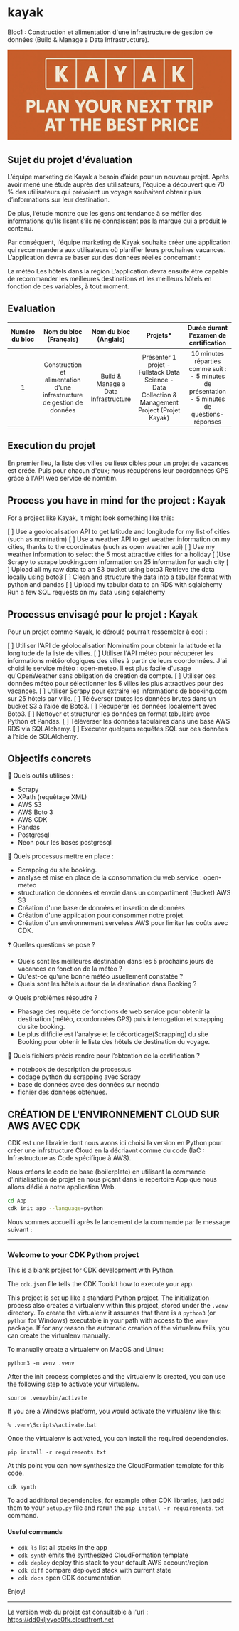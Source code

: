 # kayak

Bloc1 : Construction et alimentation d'une infrastructure de gestion de données (Build &amp; Manage a Data Infrastructure).

![alt text](Media/Kayak-FPr.png)

## Sujet du projet d'évaluation

L’équipe marketing de Kayak a besoin d’aide pour un nouveau projet. Après avoir mené une étude auprès des utilisateurs, l’équipe a découvert que 70 % des utilisateurs qui prévoient un voyage souhaitent obtenir plus d’informations sur leur destination.

De plus, l’étude montre que les gens ont tendance à se méfier des informations qu’ils lisent s’ils ne connaissent pas la marque qui a produit le contenu.

Par conséquent, l’équipe marketing de Kayak souhaite créer une application qui recommandera aux utilisateurs où planifier leurs prochaines vacances. L’application devra se baser sur des données réelles concernant :

La météo
Les hôtels dans la région
L’application devra ensuite être capable de recommander les meilleures destinations et les meilleurs hôtels en fonction de ces variables, à tout moment.

## Evaluation

| Numéro du bloc| Nom du bloc (Français)|Nom du bloc (Anglais) |Projets* | Durée durant l'examen de certification |
| :---------------: |:---------------:| :--------:|:---------------:|:---------------:|
|1 |Construction et alimentation d'une infrastructure de gestion de données|Build & Manage a Data Infrastructure |Présenter 1 projet  - Fullstack Data Science - Data Collection & Management Project (Projet Kayak) |10 minutes réparties comme suit : - 5 minutes de présentation - 5 minutes de questions-réponses |

## Execution du projet

En premier lieu, la liste des villes ou lieux cibles pour un projet de vacances est créée.
Puis pour chacun d'eux;  nous récupérons leur coordonnées GPS grâce à l'API web service de nomitim.

## Process you have in mind for the project : Kayak

For a project like Kayak, it might look something like this:

 [ ]  Use a geolocalisation API to get latitude and longitude for my list of cities (such as nominatim)
 [ ] Use a weather API to get weather information on my cities, thanks to the coordinates (such as open weather api)
 [ ] Use my weather information to select the 5 most attractive cities for a holiday
 [ ]Use Scrapy to scrape booking.com information on 25 information for each city
 [ ] Upload all my raw data to an S3 bucket using boto3
Retrieve the data locally using boto3
 [ ] Clean and structure the data into a tabular format with python and pandas
 [ ] Upload my tabular data to an RDS with sqlalchemy
Run a few SQL requests on my data using sqlalchemy

## Processus envisagé pour le projet : Kayak

Pour un projet comme Kayak, le déroulé pourrait ressembler à ceci :

 [ ] Utiliser l'API de géolocalisation Nominatim pour obtenir la latitude et la longitude de la liste de villes.
 [ ] Utiliser l'API météo pour récupérer les informations météorologiques des villes à partir de leurs coordonnées. J'ai choisi le service météo : open-meteo. Il est plus facile d'usage qu'OpenWeather sans obligation de création de compte.
 [ ] Utiliser ces données météo pour sélectionner les 5 villes les plus attractives pour des vacances.
 [ ] Utiliser Scrapy pour extraire les informations de booking.com sur 25 hôtels par ville.
 [ ] Téléverser toutes les données brutes dans un bucket S3 à l’aide de Boto3.
 [ ] Récupérer les données localement avec Boto3.
 [ ] Nettoyer et structurer les données en format tabulaire avec Python et Pandas.
 [ ] Téléverser les données tabulaires dans une base AWS RDS via SQLAlchemy.
 [ ] Exécuter quelques requêtes SQL sur ces données à l’aide de SQLAlchemy.

## Objectifs concrets

🧰 Quels outils utilisés :

* Scrapy
* XPath (requêtage XML)
* AWS S3
* AWS Boto 3
* AWS CDK
* Pandas
* Postgresql
* Neon pour les bases postgresql

🔄 Quels processus mettre en place :

* Scrapping du site booking.
* analyse et mise en place de la consommation du web service : open-meteo
* structuration de données et envoie dans un compartiment (Bucket) AWS S3
* Création d'une base de données et insertion de données
* Création d'une application pour consommer notre projet
* Création d'un environnement serveless AWS pour limiter les coûts avec CDK.

❓ Quelles questions se pose ?

* Quels sont les meilleures destination dans les 5 prochains jours de vacances en fonction de la météo ?
* Qu'est-ce qu'une bonne météo usuellement constatée ?
* Quels sont les hôtels autour de la destination dans Booking ?

⚙️ Quels problèmes résoudre ?

* Phasage des requête de fonctions de web service pour obtenir la destination (météo, coordonnées GPS) puis interrogation et scrapping du site booking.
* Le plus difficile est l'analyse et le décorticage(Scrapping) du site Booking pour obtenir le liste des hôtels de destination du voyage.

📁 Quels fichiers précis rendre pour l’obtention de la certification ?

* notebook de description du processus
* codage python du scrapping avec Scrapy
* base de données avec des données sur neondb
* fichier des données obtenues.

## CRÉATION DE L'ENVIRONNEMENT CLOUD SUR AWS AVEC CDK

CDK  est une librairie dont nous avons ici choisi la version en Python pour créer une infrstructure Cloud en la décriavnt comme du code (IaC : Infrastructure as Code spécifique à AWS).

Nous créons le code de base (boilerplate) en utilisant la commande d'initialisation de projet en nous plçant dans le repertoire App que nous allons dédié à notre application Web.

```bash
cd App
cdk init app --language=python
```

Nous sommes accueilli après le lancement de la commande par le message suivant :
___

### Welcome to your CDK Python project

This is a blank project for CDK development with Python.

The `cdk.json` file tells the CDK Toolkit how to execute your app.

This project is set up like a standard Python project.  The initialization
process also creates a virtualenv within this project, stored under the `.venv`
directory.  To create the virtualenv it assumes that there is a `python3`
(or `python` for Windows) executable in your path with access to the `venv`
package. If for any reason the automatic creation of the virtualenv fails,
you can create the virtualenv manually.

To manually create a virtualenv on MacOS and Linux:

```
python3 -m venv .venv
```

After the init process completes and the virtualenv is created, you can use the following
step to activate your virtualenv.

```
source .venv/bin/activate
```

If you are a Windows platform, you would activate the virtualenv like this:

```
% .venv\Scripts\activate.bat
```

Once the virtualenv is activated, you can install the required dependencies.

```
pip install -r requirements.txt
```

At this point you can now synthesize the CloudFormation template for this code.

```
cdk synth
```

To add additional dependencies, for example other CDK libraries, just add
them to your `setup.py` file and rerun the `pip install -r requirements.txt`
command.

#### Useful commands

* `cdk ls`          list all stacks in the app
* `cdk synth`       emits the synthesized CloudFormation template
* `cdk deploy`      deploy this stack to your default AWS account/region
* `cdk diff`        compare deployed stack with current state
* `cdk docs`        open CDK documentation

Enjoy!
___
La version web du projet est consultable à l'url : <https://dd0kljvyoc0fk.cloudfront.net>

